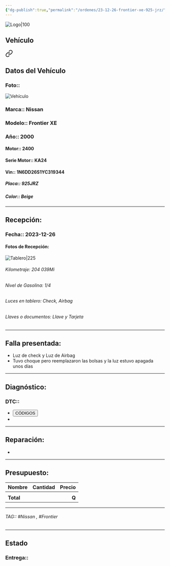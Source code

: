```yaml
---
{"dg-publish":true,"permalink":"/ordenes/23-12-26-frontier-xe-925-jrz/"}
---
```


![Logo|100](http://drive.google.com/uc?export=view&id=137fl3TIZ0-PU8b-Pt0bsjclwHub_u78G)

## Vehículo

<div class="transclusion internal-embed is-loaded"><a class="markdown-embed-link" href="/vehiculos/nissan/frontier-xe-925-jrz/#datos-del-vehiculo" aria-label="Open link"><svg xmlns="http://www.w3.org/2000/svg" width="24" height="24" viewBox="0 0 24 24" fill="none" stroke="currentColor" stroke-width="2" stroke-linecap="round" stroke-linejoin="round" class="svg-icon lucide-link"><path d="M10 13a5 5 0 0 0 7.54.54l3-3a5 5 0 0 0-7.07-7.07l-1.72 1.71"></path><path d="M14 11a5 5 0 0 0-7.54-.54l-3 3a5 5 0 0 0 7.07 7.07l1.71-1.71"></path></svg></a><div class="markdown-embed">



## Datos del Vehículo 
### Foto:: 
![Vehículo](http://drive.google.com/uc?export=view&id=1c-vfMOOtTPODFn08WMePFP2pXN5z2Ak0)

### Marca:: Nissan
### Modelo:: Frontier XE 
### Año:: 2000
#### Motor:: 2400
#### Serie Motor:: KA24
#### Vin:: 1N6DD26S1YC319344
##### Placa:: 925JRZ
##### Color:: Beige
---


</div></div>


## Recepción:
### Fecha:: 2023-12-26
#### Fotos de Recepción: 
![Tablero|225](http://drive.google.com/uc?export=view&id=1bs0TJBz-Pln2qwUFVJfMWMmX6bxzeqO5)

###### Kilometraje: 204 039Mi
###### Nivel de Gasolina: 1/4
###### Luces en tablero: Check, Airbag
###### Llaves o documentos: Llave y Tarjeta 

---

## Falla presentada:
- Luz de check y Luz de Airbag 
- Tuvo choque pero reemplazaron las bolsas y la luz estuvo apagada unos días 


---

## Diagnóstico:
### DTC:: 

- <a href="http"><button class="btn success">CÓDIGOS</button></a>
- 

---
## Reparación:
- 

---

## Presupuesto:

| Nombre    | Cantidad | Precio |
| --------- |:--------:| ------:|
|           |          |        |
| **Total** |          |  **Q** |

---

###### TAG:: #Nissan , #Frontier 

---

## Estado

### Entrega:: 